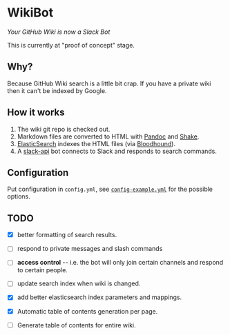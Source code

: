 # WikiBot

*Your GitHub Wiki is now a Slack Bot*

This is currently at "proof of concept" stage.

## Why?

Because GitHub Wiki search is a little bit crap. If you have a private
wiki then it can't be indexed by Google.

## How it works

1. The wiki git repo is checked out.
2. Markdown files are converted to HTML with [Pandoc]() and [Shake]().
3. [ElasticSearch]() indexes the HTML files (via [Bloodhound]()).
4. A [slack-api]() bot connects to Slack and responds to search commands.

## Configuration

Put configuration in `config.yml`, see
[`config-example.yml`](./config-example.yml) for the possible options.

## TODO

* [x] better formatting of search results.
* [ ] respond to private messages and slash commands
* [ ] **access control** -- i.e. the bot will only join certain channels
  and respond to certain people.
* [ ] update search index when wiki is changed.
* [x] add better elasticsearch index parameters and mappings.
* [x] Automatic table of contents generation per page.
* [ ] Generate table of contents for entire wiki.


[Pandoc]: https://pandoc.org/
[Shake]: http://shakebuild.com/
[ElasticSearch]: https://www.elastic.co/guide/en/elasticsearch/reference/5.0/index.html
[Bloodhound]: http://hackage.haskell.org/package/bloodhound
[slack-api]: http://hackage.haskell.org/package/slack-api
